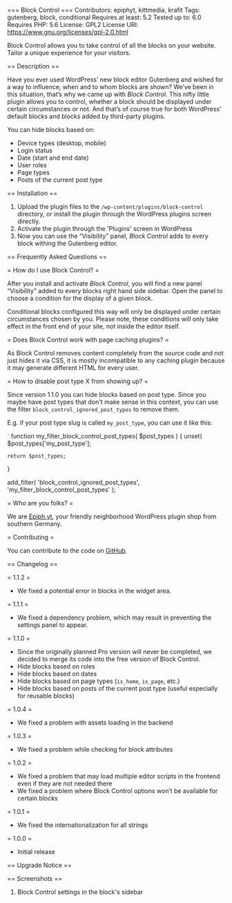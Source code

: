 === Block Control ===
Contributors: epiphyt, kittmedia, krafit
Tags: gutenberg, block, conditional
Requires at least: 5.2
Tested up to: 6.0
Requires PHP: 5.6
License: GPL2
License URI: https://www.gnu.org/licenses/gpl-2.0.html

Block Control allows you to take control of all the blocks on your website. Tailor a unique experience for your visitors.

== Description ==

Have you ever used WordPress’ new block editor Gutenberg and wished for a way to influence, when and to whom blocks are shown? We’ve been in this situation, that’s why we came up with _Block Control_. This nifty little plugin allows you to control, whether a block should be displayed under certain circumstances or not. And that’s of course true for both WordPress’ default blocks and blocks added by third-party plugins.

You can hide blocks based on:
* Device types (desktop, mobile)
* Login status
* Date (start and end date)
* User roles
* Page types
* Posts of the current post type

== Installation ==

1. Upload the plugin files to the `/wp-content/plugins/block-control` directory, or install the plugin through the WordPress plugins screen directly.
1. Activate the plugin through the 'Plugins' screen in WordPress
1. Now you can use the “Visibility” panel, _Block Control_ adds to every block withing the Gutenberg editor.


== Frequently Asked Questions ==

= How do I use Block Control? =

After you install and activate _Block Control_, you will find a new panel “Visibility” added to every blocks right hand side sidebar. Open the panel to choose a condition for the display of a given block.

Conditional blocks configured this way will only be displayed under certain circumstances chosen by you. Please note, these conditions will only take effect in the front end of your site, not inside the editor itself.

= Does Block Control work with page caching plugins? =

As Block Control removes content completely from the source code and not just hides it via CSS, it is mostly incompatible to any caching plugin because it may generate different HTML for every user.

= How to disable post type X from showing up? =

Since version 1.1.0 you can hide blocks based on post type. Since you maybe have post types that don't make sense in this context, you can use the filter `block_control_ignored_post_types` to remove them.

E.g. if your post type slug is called `my_post_type`, you can use it like this:

`
function my_filter_block_control_post_types( $post_types ) {
	unset( $post_types['my_post_type'];
	
	return $post_types;
}

add_filter( 'block_control_ignored_post_types', 'my_filter_block_control_post_types' );
`

= Who are you folks? =

We are [Epiph.yt](https://epiph.yt/), your friendly neighborhood WordPress plugin shop from southern Germany.

= Contributing =

You can contribute to the code on [GitHub](https://github.com/epiphyt/block-control).

== Changelog ==

= 1.1.2 =
* We fixed a potential error in blocks in the widget area.

= 1.1.1 =
* We fixed a dependency problem, which may result in preventing the settings panel to appear.

= 1.1.0 =
* Since the originally planned Pro version will never be completed, we decided to merge its code into the free version of Block Control.
* Hide blocks based on roles
* Hide blocks based on dates
* Hide blocks based on page types (`is_home`, `is_page`, etc.)
* Hide blocks based on posts of the current post type (useful especially for reusable blocks)

= 1.0.4 =
* We fixed a problem with assets loading in the backend

= 1.0.3 =
* We fixed a problem while checking for block attributes

= 1.0.2 =

* We fixed a problem that may load multiple editor scripts in the frontend even if they are not needed there
* We fixed a problem where Block Control options won’t be available for certain blocks

= 1.0.1 =
* We fixed the internationalization for all strings

= 1.0.0 =
* Initial release

== Upgrade Notice ==

== Screenshots ==

1. Block Control settings in the block's sidebar
